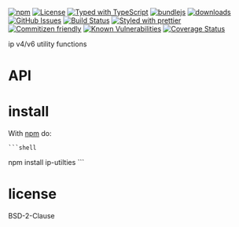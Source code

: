 [![npm](https://img.shields.io/npm/v/ip-utilties.svg)](https://www.npmjs.com/package/ip-utilties)
[![License](https://img.shields.io/badge/License-0BSD-blue.svg)](https://spdx.org/licenses/0BSD.html)
[![Typed with TypeScript](https://flat.badgen.net/badge/icon/Typed?icon=typescript\&label\&labelColor=blue\&color=555555)](https://typescriptlang.org)
[![bundlejs](https://deno.bundlejs.com/?q=ip-utilties\&badge=detailed)](https://bundlejs.com/?q=ip-utilties)
[![downloads](http://img.shields.io/npm/dm/ip-utilties.svg?style=flat-square)](https://npmjs.org/package/ip-utilties)
[![GitHub Issues](https://img.shields.io/github/issues/arlac77/ip-utilties.svg?style=flat-square)](https://github.com/arlac77/ip-utilties/issues)
[![Build Status](https://img.shields.io/endpoint.svg?url=https%3A%2F%2Factions-badge.atrox.dev%2Farlac77%2Fip-utilties%2Fbadge\&style=flat)](https://actions-badge.atrox.dev/arlac77/ip-utilties/goto)
[![Styled with prettier](https://img.shields.io/badge/styled_with-prettier-ff69b4.svg)](https://github.com/prettier/prettier)
[![Commitizen friendly](https://img.shields.io/badge/commitizen-friendly-brightgreen.svg)](http://commitizen.github.io/cz-cli/)
[![Known Vulnerabilities](https://snyk.io/test/github/arlac77/ip-utilties/badge.svg)](https://snyk.io/test/github/arlac77/ip-utilties)
[![Coverage Status](https://coveralls.io/repos/arlac77/ip-utilties/badge.svg)](https://coveralls.io/github/arlac77/ip-utilties)

ip v4/v6 utility functions

# API

# install

With [npm](http://npmjs.org) do:

    ```shell
npm install ip-utilties
    ```

# license

BSD-2-Clause
